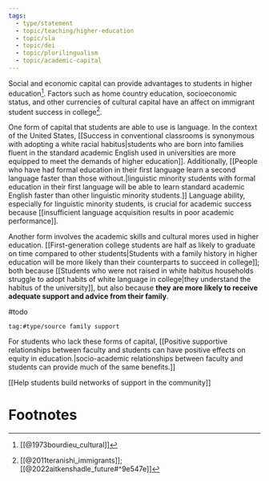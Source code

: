 ```yaml
---
tags:
  - type/statement
  - topic/teaching/higher-education
  - topic/sla
  - topic/dei
  - topic/plurilingualism
  - topic/academic-capital
---
```

Social and economic capital can provide advantages to students in higher education[^2]. Factors such as home country education, socioeconomic status, and other currencies of cultural capital have an affect on immigrant student success in college[^1].

One form of capital that students are able to use is language. In the context of the United States, [[Success in conventional classrooms is synonymous with adopting a white racial habitus|students who are born into families fluent in the standard academic English used in universities are more equipped to meet the demands of higher education]]. Additionally, [[People who have had formal education in their first language learn a second language faster than those without.|linguistic minority students with formal education in their first language will be able to learn standard academic English faster than other linguistic minority students.]] Language ability, especially for linguistic minority students, is crucial for academic success because [[insufficient language acquisition results in poor academic performance]].

Another form involves the academic skills and cultural mores used in higher education. [[First-generation college students are half as likely to graduate on time compared to other students|Students with a family history in higher education will be more likely than their counterparts to succeed in college]]; both because [[Students who were not raised in white habitus households struggle to adopt habits of white language in college|they understand the habitus of the university]], but also because **they are more likely to receive adequate support and advice from their family**.

#todo

```query
tag:#type/source family support
```

For students who lack these forms of capital, [[Positive supportive relationships between faculty and students can have positive effects on equity in education.|socio-academic relationships between faculty and students can provide much of the same benefits.]]

[[Help students build networks of support in the community]]


# Footnotes

[^1]: [[@2011teranishi_immigrants]]; [[@2022aitkenshadle_future#^9e547e]]
[^2]: [[@1973bourdieu_cultural]] 